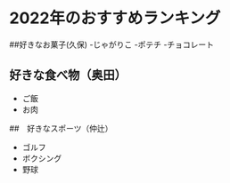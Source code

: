 # 2022年のおすすめランキング


##好きなお菓子(久保)
-じゃがりこ
-ポテチ
-チョコレート

## 好きな食べ物（奥田）
 - ご飯
 - お肉


##　好きなスポーツ（仲辻）
 - ゴルフ
 - ボクシング
 - 野球

